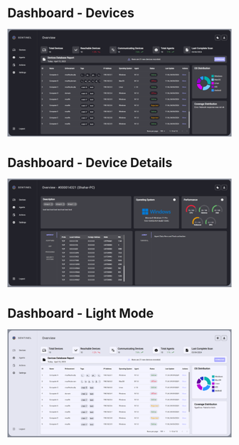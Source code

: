 # Dashboard - Devices

<div align="center">
  <img src="./img/devices_dark.png" alt="Devices Dashboard Dark Theme" title="Devices Dashboard Dark Theme">
</div>


# Dashboard - Device Details

<div align="center">
  <img src="./img/device_details.png" alt="Device Details Dashboard Dark Theme" title="Device Details Dashboard Dark Theme">
</div>

# Dashboard - Light Mode

<div align="center">
  <img src="./img/devices_light.png" alt="Devices Dashboard Light Theme" title="Devices Dashboard Light Theme">
</div>

